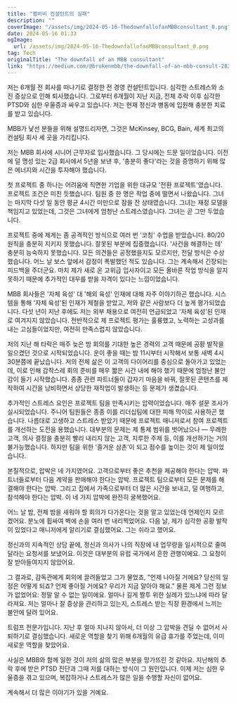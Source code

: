 ```yaml
---
title: "엠비비 컨설턴트의 실패"
description: ""
coverImage: "/assets/img/2024-05-16-ThedownfallofanMBBconsultant_0.png"
date: 2024-05-16 01:33
ogImage: 
  url: /assets/img/2024-05-16-ThedownfallofanMBBconsultant_0.png
tag: Tech
originalTitle: "The downfall of an MBB consultant"
link: "https://medium.com/@brokenmbb/the-downfall-of-an-mbb-consult-282140a9d60e"
---
```



저는 6개월 전 회사를 떠나기로 결정한 전 경영 컨설턴트입니다. 심각한 스트레스와 소진 증상으로 인해 퇴사했습니다. 그로부터 6개월이 지난 지금, 전체 추락 이후 심각한 PTSD와 심한 우울증과 싸우고 있습니다. 저는 현재 정신과 병동에 입원해 충분한 치료를 받고 있습니다.

MBB가 낯선 분들을 위해 설명드리자면, 그것은 McKinsey, BCG, Bain, 세계 최고의 컨설팅 회사 세 곳을 가리킵니다.

저는 MBB 회사에 시니어 근무자로 입사했습니다. 그 당시에는 드문 일이었습니다. 이전에 덜 명성 있는 2급 회사에서 5년을 보낸 후, '충분히 좋다'라는 것을 증명하기 위해 많은 에너지와 시간을 투자해야 했습니다.

첫 프로젝트 중 하나는 어려움에 직면한 기업을 위한 대규모 '전환 프로젝트'였습니다. 프로젝트 조건은 미친 듯했습니다. 팀원 중 한 명은 작업 중에 떨면서 나왔습니다. 그녀는 마지막 다섯 일 동안 평균 4시간 미만으로 잠을 잔 상태였습니다. 그녀는 재정 모델을 책임지고 있었는데, 그것은 그녀에게 엄청난 스트레스였습니다. 그녀는 곧 그만 두었습니다.



프로젝트 중에 제게는 좀 공격적인 방식으로 여러 번 '코칭' 수업을 받았습니다. 80/20 원칙을 충분히 지키지 못했습니다. 잘못된 부분에 집중했습니다. '사건을 해결하는 데' 충분히 능숙하지 못했습니다. 모든 의견들은 공정했을지도 모르지만, 전달 방식은 수상했습니다. 어느 날 보스 앞에서 감정이 폭발했던 적도 있습니다. 그는 계속해서 긴장되는 피드백을 주더군요. 마치 제가 새로 온 고위급 입사자이고 모든 올바른 작업 방식을 알지 못하기 때문에 추가적인 대우를 받을 자격이 있다는 느낌이었습니다.

MBB 회사들은 '자체 육성' 대 '해외 육성' 인재에 대해 자주 이야기하곤 했습니다. 시스템을 통해 '자체 육성'된 인재가 제철을 받았고, 저와 같은 사람보다 더 높게 평가되었습니다. 다섯 년이 지난 후에도 저는 외부 채용으로 여전히 언급되었고 '자체 육성'된 인재로 여겨지지 않았습니다. 전반적으로 제 프로젝트 평가는 훌륭했고, 노력하는 고성과를 내는 고심들이었지만, 여전히 만족스럽지 않았습니다.

저의 지난 해 타락은 매주 늦은 밤 회의를 기대한 높은 경력의 고객 때문에 공황 발작을 일으켰던 것으로 시작되었습니다. 운이 좋을 때는 밤 11시부터 시작해서 보통 새벽 4시 30분쯤에 끝났습니다. 저의 전체 삶은 이 고객의 다이어리를 중심으로 돌아가고 있었는데, 이로 인해 갑작스레 회의 준비를 매우 짧은 시간 내에 해야 했기 때문에 엄청난 불안감이 들기 시작했습니다. 종종 관련 파트너들이 갑자기 마음을 바꿔, 잘못된 콘텐츠를 제작하여 시간을 낭비하면서 상당한 재작업이 발생하는 등 문제가 생겼습니다.

추가적인 스트레스 요인은 프로젝트 팀을 만족시키는 압력이었습니다. 매주 설문 조사가 실시되었습니다. 주니어 팀원들은 종종 이를 리더십팀에 대한 피해 막이로 사용하곤 했습니다. 나름대로 고생하고 스트레스 받았기 때문에 프로젝트 매니저로서 참여 프로젝트를 개선하는 도전을 용했습니다. 대부분의 문제는 제 통제 범위를 벗어났으나 — 무례한 고객, 의사 결정을 충분히 빨리 내리지 않는 고객, 지루한 주제 등, 이를 개선하기는 거의 불가능했습니다. 하지만 팀을 위한 '즐거운 삼촌'이 되고 점수를 높이는 것이 제 일이었습니다.



본질적으로, 압박은 네 가지였어요. 고객으로부터 좋은 추천을 제공해야 한다는 압박. 파트너들로부터 다음 계약을 판매해야 한다는 압박. 프로젝트 팀으로부터 모든 문제를 해결해야 한다는 압박. 그리고 집에서 가족으로부터 더 많은 시간을 보내고, 덜 여행하고, 참석해야 한다는 압박. 이 네 가지 압박에 완전히 굴복했어요.

어느 날 밤, 전체 밤을 새워야 할 회의가 다가온다는 것을 알고 있었는데 언제인지 모르겠어요. 분노에 휩싸여 벽에 손을 여러 번 내리찍었어요. 다음 날, 제가 심각한 공황 발작이 있었다고 매니저에게 알리기로 결심했어요. 그는 쉬라고 했어요.

정신과의 지속적인 상담 끝에, 정신과 의사가 나의 직장에 내 업무량을 일시적으로 줄여달라는 요청서를 보냈어요. 이것은 대부분의 유럽 국가에서 흔한 관행이에요. 그 요청이 잘 받아들여지지 않았어요.

그 결과로, 감독관에게 회의에 끌려들었고 그가 물었죠, "언제 나아질 거에요? 당신의 일정은 어떻게 되죠? 언제 좋아질 거에요? 우리가 지금 알아야 해요." 물론 제게 그런 정보가 없었어요: 정말 알 수 없는 일이에요. 얼마나 길게 짤투 위한 실례가 있느냐에 따라 달라져요. 저는 얼마나 잘 증상을 관리하고 있는지, 스트레스 받는 직장 환경에서 느끼는 불안에 달려 있어요.



트럼프 전문가입니다. 지난 후 얼마 지나지 않아서, 더 이상 그 압박을 견딜 수 없어서 사퇴하기로 결심했습니다. 새로운 역할을 찾기 위해 6개월의 유급 휴가를 주었는데, 이미 새로운 역할을 찾았어요.

사실은 MBB와 함께 일한 것이 저의 삶의 많은 부분을 망가뜨린 것 같아요. 지난해의 추락 후에 받은 PTSD 진단과 그때 저를 대하는 방식이 그 원인입니다. 이제 저는 심한 우울증을 겪고 있으며, 복잡하거나 스트레스가 많은 일을 수행할 자신이 없어요.

계속해서 더 많은 이야기가 있을 거예요.